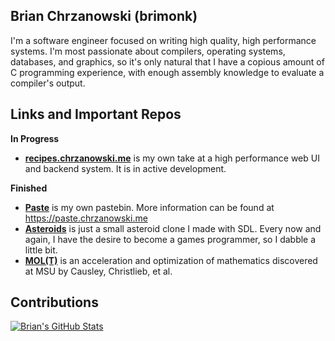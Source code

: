 ## Brian Chrzanowski (brimonk)

I'm a software engineer focused on writing high quality, high performance systems. I'm most
passionate about compilers, operating systems, databases, and graphics, so it's only natural that I
have a copious amount of C programming experience, with enough assembly knowledge to evaluate a
compiler's output.

## Links and Important Repos

**In Progress**

* [**recipes.chrzanowski.me**](https://github.com/brimonk/recipes) is my own take at a high performance web UI and backend system. It is in active development.

**Finished**

* [**Paste**](https://github.com/brimonk/paste) is my own pastebin. More information can be found at https://paste.chrzanowski.me
* [**Asteroids**](https://github.com/brimonk/Asteroids) is just a small asteroid clone I made with SDL. Every now and again, I have the desire to become a games programmer, so I dabble a little bit.
* [**MOL(T)**](https://github.com/brimonk/molt) is an acceleration and optimization of mathematics discovered at MSU by Causley, Christlieb, et al.

## Contributions

[![Brian's GitHub Stats](https://github-readme-stats.vercel.app/api?username=brimonk&count_private=true)](https://github.com/anuraghazra/github-readme-stats)

